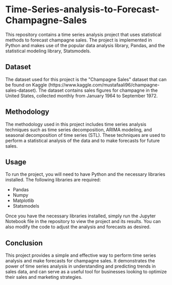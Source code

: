   <body>
    <h1>Time-Series-analysis-to-Forecast-Champagne-Sales</h1>
    <p>This repository contains a time series analysis project that uses statistical methods to forecast champagne sales. The project is implemented in Python and makes use of the popular data analysis library, Pandas, and the statistical modeling library, Statsmodels.</p>
    <h2>Dataset</h2>
    <p>The dataset used for this project is the "Champagne Sales" dataset that can be found on Kaggle (https://www.kaggle.com/mustafaali96/champagne-sales-dataset). The dataset contains sales figures for champagne in the United States, collected monthly from January 1964 to September 1972.</p>
    <h2>Methodology</h2>
    <p>The methodology used in this project includes time series analysis techniques such as time series decomposition, ARIMA modeling, and seasonal decomposition of time series (STL). These techniques are used to perform a statistical analysis of the data and to make forecasts for future sales.</p>
    <h2>Usage</h2>
    <p>To run the project, you will need to have Python and the necessary libraries installed. The following libraries are required:</p>
    <ul>
      <li>Pandas</li>
      <li>Numpy</li>
      <li>Matplotlib</li>
      <li>Statsmodels</li>
    </ul>
    <p>Once you have the necessary libraries installed, simply run the Jupyter Notebook file in the repository to view the project and its results. You can also modify the code to adjust the analysis and forecasts as desired.</p>
    <h2>Conclusion</h2>
    <p>This project provides a simple and effective way to perform time series analysis and make forecasts for champagne sales. It demonstrates the power of time series analysis in understanding and predicting trends in sales data, and can serve as a useful tool for businesses looking to optimize their sales and marketing strategies.</p>
  </body>

